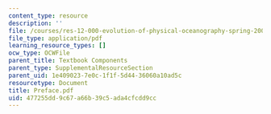 ```yaml
---
content_type: resource
description: ''
file: /courses/res-12-000-evolution-of-physical-oceanography-spring-2007/477255dd9c67a66b39c5ada4cfcdd9cc_Preface.pdf
file_type: application/pdf
learning_resource_types: []
ocw_type: OCWFile
parent_title: Textbook Components
parent_type: SupplementalResourceSection
parent_uid: 1e409023-7e0c-1f1f-5d44-36060a10ad5c
resourcetype: Document
title: Preface.pdf
uid: 477255dd-9c67-a66b-39c5-ada4cfcdd9cc
---
```

